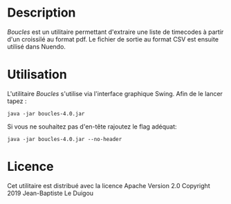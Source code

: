 # Description

*Boucles* est un utilitaire permettant d'extraire une liste de timecodes à partir d'un croissilé au format pdf.
Le fichier de sortie au format CSV est ensuite utilisé dans Nuendo.

# Utilisation

L'utilitaire *Boucles* s'utilise via l'interface graphique Swing.
Afin de le lancer tapez :
```
java -jar boucles-4.0.jar
``` 
Si vous ne souhaitez pas d'en-tête rajoutez le flag adéquat:
```
java -jar boucles-4.0.jar --no-header
``` 

# Licence
Cet utilitaire est distribué avec la licence Apache Version 2.0
Copyright 2019 Jean-Baptiste Le Duigou
